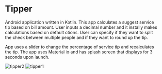 # Tipper

Android application written in Kotlin. This app calculates a suggest service tip based on bill amount. 
User inputs a decimal number and it instally makes calculations based on default otions. User can specify if they want to
split the check between multiple people and if they want to round up the tip.

App uses a slider to change the percentage of service tip and recalculates the tip. The app uses Material
io and has splash screen that displays for 3 seconds upon launch.

![tipper2](https://user-images.githubusercontent.com/43967727/133492149-82b776ba-c5dd-42c5-a680-af3b7b84d64e.png)
![tipper1](https://user-images.githubusercontent.com/43967727/133492154-c4b81fcb-ca95-4dd4-8640-1af1aad47d54.png)
